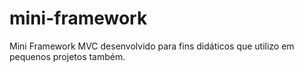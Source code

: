 # mini-framework
Mini Framework MVC desenvolvido para fins didáticos que utilizo em pequenos projetos também.
